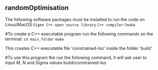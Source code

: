 ## randomOptimisation


The following software packages must be installed to run the code on Linux/MacOS
``Eigen C++ open source library``
``C++ compiler``
``Cmake``



#To create a C++ executable program run the following commands on the terminal:
``cd main_folder``
``make``

This creates C++ executable file 'constrained-lso' inside the folder 'build'

#To use this program the run the following command, it will ask user to input M, N and Sigma values
build/constrained-lso
